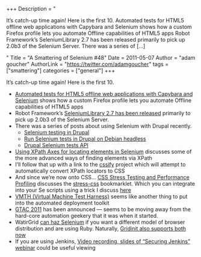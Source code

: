 +++
Description = "<p>It’s catch-up time again! Here is the first 10. Automated tests for HTML5 offline web applications with Capybara and Selenium shows how a custom Firefox profile lets you automate Offline capabilities of HTML5 apps Robot Framework’s SeleniumLibrary 2.7 has been released primarily to pick up 2.0b3 of the Selenium Server. There was a series of […]</p>"
Title = "A Smattering of Selenium #48"
Date = 2011-05-07
Author = "adam goucher"
AuthorLink = "https://twitter.com/adamgoucher"
tags = ["smattering"]
categories = ["general"]
+++
<p>It&#8217;s catch-up time again! Here is the first 10.</p>
<ul>
<li><a href="http://spin.atomicobject.com/2011/04/29/automated-tests-for-html5-offline-web-applications-with-capybara-and-selenium">Automated tests for HTML5 offline web applications with Capybara and Selenium</a> shows how a custom Firefox profile lets you automate Offline capabilities of HTML5 apps</li>
<li>Robot Framework&#8217;s <a href="http://code.google.com/p/robotframework-seleniumlibrary/wiki/ReleaseNotes27">SeleniumLibrary 2.7 has been released</a> primarily to pick up 2.0b3 of the Selenium Server.</li>
<li>There was a series of posts about using Selenium with Drupal recently.
<ul>
<li><a href="http://ygerasimov.com/integrating-selenium-to-drupal-simpletest-framework">Selenium testing in Drupal</a></li>
<li><a href="http://ygerasimov.com/run-selenium-tests-drupal-on-debian-headless">Run Selenium tests in Drupal on Debian headless</a></li>
<li><a href="http://ygerasimov.com/drupal-selenium-tests-api">Drupal Selenium tests API</a></li>
</ul>
</li>
<li><a href="http://unmesh.wordpress.com/2011/04/22/using-xpath-axes-for-locating-elements-in-selenium/">Using XPath Axes for locating elements in Selenium</a> discusses some of the more advanced ways of finding elements via XPath</li>
<li>I&#8217;ll follow that up with a link to the <a href="https://github.com/santiycr/cssify">cssify</a> project which will attempt to automatically convert XPath locators to CSS</li>
<li>And since we&#8217;re now onto CSS&#8230; <a href="http://andy.edinborough.org/CSS-Stress-Testing-and-Performance-Profiling">CSS Stress Testing and Performance Profiling</a> discusses the <a href="https://github.com/andyedinborough/stress-css">stress-css</a> bookmarklet. Which you can integrate into your Se scripts using a trick I discuss <a href="http://element34.ca/blog/dom-monster-and-selenium">here</a></li>
<li><a href="https://github.com/gregretkowski/vmth/">VMTH (Virtual Machine Test Harness)</a> seems like another thing to put into the automated deployment toolkit</li>
<li><a href="http://googletesting.blogspot.com/2011/04/gtac-2011-cloudy-with-chance-of-tests.html">GTAC 2011</a> has been announced &#8212; seems to be moving away from the hard-core automation geekery that it was when it started.</li>
<li>WatirGrid <a href="http://altentee.com/blogs/2011/watirgrid-1-0-6-released-can-haz-selenium/">can haz Selenium</a> if you want a different model of browser distribution and are using Ruby. Naturally, <a href="http://gridinit.com/public/examples">Gridinit also supports both now</a></li>
<li>If you are using Jenkins, <a href="http://blog.cloudbees.com/2011/04/tgif-gift-video-recording-slides-of.html">Video recording, slides of &#8220;Securing Jenkins&#8221; webinar</a> could be useful viewing</li>
</ul>


